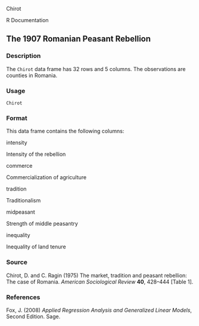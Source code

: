 Chirot

R Documentation

## The 1907 Romanian Peasant Rebellion

### Description

The `Chirot` data frame has 32 rows and 5 columns. The observations are
counties in Romania.

### Usage

    
    Chirot

### Format

This data frame contains the following columns:

intensity

Intensity of the rebellion

commerce

Commercialization of agriculture

tradition

Traditionalism

midpeasant

Strength of middle peasantry

inequality

Inequality of land tenure

### Source

Chirot, D. and C. Ragin (1975) The market, tradition and peasant rebellion:
The case of Romania. _American Sociological Review_ **40**, 428–444 [Table 1].

### References

Fox, J. (2008) _Applied Regression Analysis and Generalized Linear Models_,
Second Edition. Sage.


